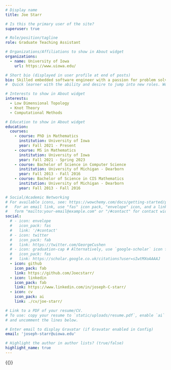 ```yaml
---
# Display name
title: Joe Starr

# Is this the primary user of the site?
superuser: true

# Role/position/tagline
role: Graduate Teaching Assistant

# Organizations/Affiliations to show in About widget
organizations:
  - name: University of Iowa
    url: https://www.uiowa.edu/

# Short bio (displayed in user profile at end of posts)
bio: Skilled embedded software engineer with a passion for problem solving.
#  Quick learner with the ability and desire to jump into new roles. Worked extensively with AUTOSAR and automotive development standards. Experienced in optimizing for automotive microcontrollers. Current mathematics Masters student, looking to apply math background in new and interesting ways. Highly efficient in agile development environments.

# Interests to show in About widget
interests:
  - Low Dimensional Topology
  - Knot Theory
  - Computational Methods

# Education to show in About widget
education:
  courses:
    - course: PhD in Mathematics
      institution: University of Iowa
      year: Fall 2021 - Present
    - course: MS in Mathematics
      institution: University of Iowa
      year: Fall 2021 - Spring 2023
    - course: Bachelor of Science in Computer Science
      institution: University of Michigan - Dearborn
      year: Fall 2013 - Fall 2016
    - course: Bachelor of Science in CIS Mathematics
      institution: University of Michigan - Dearborn
      year: Fall 2013 - Fall 2016

# Social/Academic Networking
# For available icons, see: https://wowchemy.com/docs/getting-started/page-builder/#icons
#   For an email link, use "fas" icon pack, "envelope" icon, and a link in the
#   form "mailto:your-email@example.com" or "/#contact" for contact widget.
social:
  # - icon: envelope
  #   icon_pack: fas
  #   link: '/#contact'
  # - icon: twitter
  #   icon_pack: fab
  #   link: https://twitter.com/GeorgeCushen
  # - icon: graduation-cap # Alternatively, use `google-scholar` icon from `ai` icon pack
  #   icon_pack: fas
  #   link: https://scholar.google.co.uk/citations?user=sIwtMXoAAAAJ
  - icon: github
    icon_pack: fab
    link: https://github.com/Joecstarr/
  - icon: linkedin
    icon_pack: fab
    link: https://www.linkedin.com/in/joseph-C-starr/
  - icon: cv
    icon_pack: ai
    link: ./cv/joe-starr/

# Link to a PDF of your resume/CV.
# To use: copy your resume to `static/uploads/resume.pdf`, enable `ai` icons in `params.toml`,
# and uncomment the lines below.

# Enter email to display Gravatar (if Gravatar enabled in Config)
email: 'joseph-starr@uiowa.edu'

# Highlight the author in author lists? (true/false)
highlight_name: true
---
```



{{<cuscss>}}
